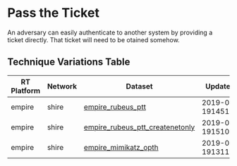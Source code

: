 # Pass the Ticket

An adversary can easily authenticate to another system by providing a ticket directly. That ticket will need to be otained somehow.

## Technique Variations Table

| RT Platform | Network | Dataset | Updated |
| ----------- | ------- | --------- | ------- |
| empire |  shire | [empire_rubeus_ptt](./empire_rubeus_asktgt_ptt.md) | 2019-03-19145126 |
| empire |  shire | [empire_rubeus_ptt_createnetonly](./empire_rubeus_asktgt_ptt_createnetonly.md) | 2019-03-19151006 |
| empire |  shire | [empire_mimikatz_opth](./empire_mimikatz_opth.md) | 2019-03-19131123 |